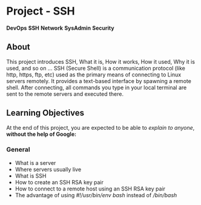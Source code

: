 # Project - SSH
**DevOps** **SSH** **Network** **SysAdmin** **Security**

## About
This project introduces SSH, What it is, How it works, How it used, Why it is used, and so on ...
SSH (Secure Shell) is a communication protocol (like http, https, ftp, etc)
used as the primary means of connecting to Linux servers remotely. It provides a
text-based interface by spawning a remote shell.
 After connecting, all commands you type in your local terminal are sent to the remote servers and executed there.


## Learning Objectives
At the end of this project, you are expected to be able to *explain to anyone*, **without the help of Google:**


### General
- What is a server
- Where servers usually live
- What is SSH
- How to create an SSH RSA key pair
- How to connect to a remote host using an SSH RSA key pair
- The advantage of using *#!/usr/bin/env bash* instead of */bin/bash*
